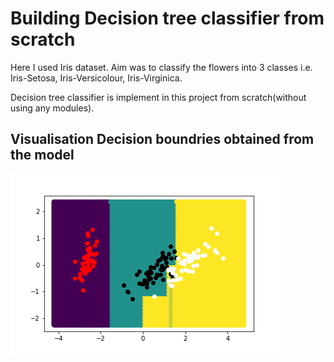 # Building Decision tree classifier from scratch

Here I used Iris dataset.
Aim was to classify the flowers into 3 classes i.e. Iris-Setosa, Iris-Versicolour, Iris-Virginica.

Decision tree classifier is implement in this project from scratch(without using any modules).

## Visualisation Decision boundries obtained from the model

![App Screenshot](https://github.com/RutuKar/Decision-tree-classifier-from-scratch./blob/master/visualization%20of%20decision%20boundries.png?raw=true)
